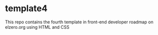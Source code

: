 # template4
This repo contains the fourth template in front-end developer roadmap on elzero.org using HTML and CSS
